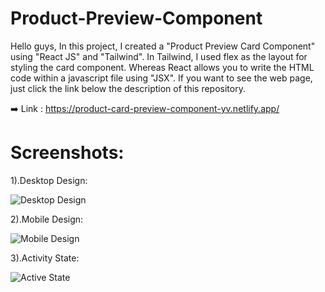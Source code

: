 # Product-Preview-Component

Hello guys, In this project, I created a "Product Preview Card Component" using "React JS" and "Tailwind". In Tailwind, I used flex as the layout for styling the card component. Whereas React allows you to write the HTML code within a javascript file using "JSX". If you want to see the web page, just click the link below the description of this repository.

➡️ Link : https://product-card-preview-component-yv.netlify.app/

# Screenshots:

1).Desktop Design:

![Desktop Design](https://github.com/vishalyv252/Product-Preview-Component/assets/105093020/7bb85bfd-9090-4c94-aaff-81377b1ec13e)

2).Mobile Design:

![Mobile Design](https://github.com/vishalyv252/Product-Preview-Component/assets/105093020/f5167a9a-24fe-4c24-be03-03a31e375b27)

3).Activity State:

![Active State](https://github.com/vishalyv252/Product-Preview-Component/assets/105093020/00cee54c-ea53-4515-aceb-3f3c5f0e1414)
